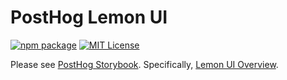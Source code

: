 # PostHog Lemon UI

[![npm package](https://img.shields.io/npm/v/@posthog/lemon-ui?style=flat-square)](https://www.npmjs.com/package/@posthog/lemon-ui)
[![MIT License](https://img.shields.io/badge/License-MIT-red.svg?style=flat-square)](https://opensource.org/licenses/MIT)

Please see [PostHog Storybook](https://storybook.posthog.net/).
Specifically, [Lemon UI Overview](https://storybook.posthog.net/?path=/docs/lemon-ui-overview--page).
